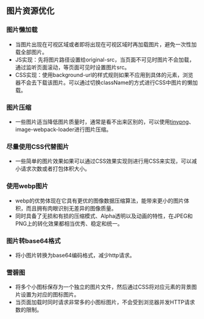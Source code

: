 ## 图片资源优化
### 图片懒加载
- 当图片出现在可视区域或者即将出现在可视区域时再加载图片，避免一次性加载全部图片。
- JS实现：先将图片路径设置给original-src，当页面不可见时图片不会加载，通过监听页面滚动，等页面可见时设置图片src。
- CSS实现：使用background-url的样式规则如果不应用到具体的元素，浏览器不会去下载该图片。可以通过切换className的方式进行CSS中图片的懒加载。
### 图片压缩
- 一些图片适当降低图片质量时，通常是看不出来区别的，可以使用[tinypng](https://tinypng.com/)、image-webpack-loader进行图片压缩。

### 尽量使用CSS代替图片
- 一些简单的图片效果如果可以通过CSS效果实现则进行用CSS来实现，可以减小请求次数或者打包体积大小。
### 使用webp图片
- webp的优势体现在它具有更优的图像数据压缩算法，能带来更小的图片体积，而且拥有肉眼识别无差异的图像质量。
- 同时具备了无损和有损的压缩模式、Alpha透明以及动画的特性，在JPEG和PNG上的转化效果都相当优秀、稳定和统一。
### 图片转base64格式
- 将小图片转换为base64编码格式，减少http请求。
### 雪碧图
- 将多个小图标保存为一个独立的图片文件，然后通过CSS将对应元素的背景图片设置为对应的图标图片。
- 当页面加载时同时请求非常多的小图标图片，不会受到浏览器并发HTTP请求数的限制。